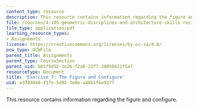 ```yaml
---
content_type: resource
description: This resource contains information regarding the figure and configure.
file: /courses/4-105-geometric-disciplines-and-architecture-skills-reciprocal-methodologies-fall-2012/a3783048717e5d923e0ea46b1f6e9277_MIT4_105F12_ex7-figureConf.pdf
file_type: application/pdf
learning_resource_types:
- Assignments
license: https://creativecommons.org/licenses/by-nc-sa/4.0/
ocw_type: OCWFile
parent_title: Assignments
parent_type: CourseSection
parent_uid: bb5f9d52-3e26-f2a6-22f7-28050421f5a7
resourcetype: Document
title: 'Exercise 7: The Figure and Configure'
uid: a3783048-717e-5d92-3e0e-a46b1f6e9277
---
```

This resource contains information regarding the figure and configure.